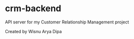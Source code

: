 # crm-backend
API server for my Customer Relationship Management project


Created by Wisnu Arya Dipa 
